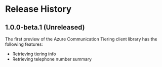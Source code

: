 # Release History

## 1.0.0-beta.1 (Unreleased)

The first preview of the Azure Communication Tiering client library has the following features:

- Retrieving tiering info
- Retrieving telephone number summary
